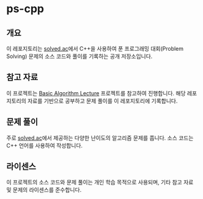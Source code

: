 # ps-cpp

## 개요
이 레포지토리는 [solved.ac](https://solved.ac/)에서 C++을 사용하여 푼 프로그래밍 대회(Problem Solving) 문제의 소스 코드와 풀이를 기록하는 공개 저장소입니다.

## 참고 자료
이 프로젝트는 [Basic Algorithm Lecture](https://github.com/encrypted-def/basic-algo-lecture) 프로젝트를 참고하여 진행합니다. 해당 레포지토리의 자료를 기반으로 공부하고 문제 풀이를 이 레포지토리에 기록합니다.

## 문제 풀이
주로 [solved.ac](https://solved.ac/)에서 제공하는 다양한 난이도의 알고리즘 문제를 풉니다. 소스 코드는 C++ 언어를 사용하여 작성합니다.

## 라이센스
이 프로젝트의 소스 코드와 문제 풀이는 개인 학습 목적으로 사용되며, 기타 참고 자료 및 문제의 라이센스를 준수합니다.